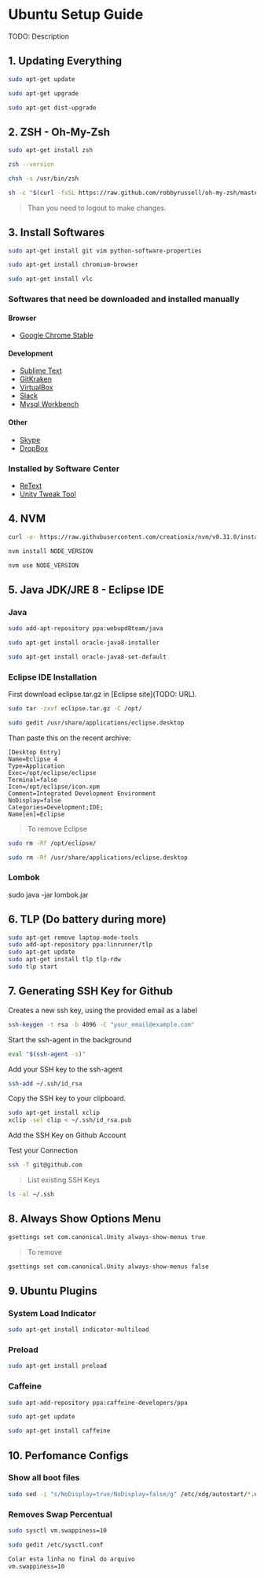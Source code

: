 # Ubuntu Setup Guide

TODO: Description

## 1. Updating Everything

```sh
sudo apt-get update

sudo apt-get upgrade

sudo apt-get dist-upgrade
```

## 2. ZSH - Oh-My-Zsh

```sh
sudo apt-get install zsh

zsh --version

chsh -s /usr/bin/zsh

sh -c "$(curl -fsSL https://raw.github.com/robbyrussell/oh-my-zsh/master/tools/install.sh)"
```

> Than you need to logout to make changes.

## 3. Install Softwares

```sh
sudo apt-get install git vim python-software-properties

sudo apt-get install chromium-browser

sudo apt-get install vlc
```

### Softwares that need be downloaded and installed manually

#### Browser

* [Google Chrome Stable](https://www.google.com.br/chrome/browser/desktop/)

#### Development

* [Sublime Text](https://www.sublimetext.com/)
* [GitKraken](http://www.gitkraken.com/)
* [VirtualBox](https://www.virtualbox.org/)
* [Slack](https://slack.com/)
* [Mysql Workbench](https://www.mysql.com/products/workbench/)

#### Other

* [Skype](http://www.skype.com/)
* [DropBox](http://www.skype.com/pt-br/)

### Installed by Software Center

* [ReText](https://sourceforge.net/projects/retext/)
* [Unity Tweak Tool](https://apps.ubuntu.com/cat/applications/unity-tweak-tool/)

## 4. NVM

```sh
curl -o- https://raw.githubusercontent.com/creationix/nvm/v0.31.0/install.sh | bash

nvm install NODE_VERSION

nvm use NODE_VERSION
```

## 5. Java JDK/JRE 8 - Eclipse IDE

### Java

```sh
sudo add-apt-repository ppa:webupd8team/java

sudo apt-get install oracle-java8-installer

sudo apt-get install oracle-java8-set-default
```

### Eclipse IDE Installation

First download eclipse.tar.gz in [Eclipse site](TODO: URL).

```sh
sudo tar -zxvf eclipse.tar.gz -C /opt/

sudo gedit /usr/share/applications/eclipse.desktop
```

Than paste this on the recent archive:

```
[Desktop Entry]
Name=Eclipse 4
Type=Application
Exec=/opt/eclipse/eclipse
Terminal=false
Icon=/opt/eclipse/icon.xpm
Comment=Integrated Development Environment
NoDisplay=false
Categories=Development;IDE;
Name[en]=Eclipse
```

> To remove Eclipse

```sh
sudo rm -Rf /opt/eclipse/

sudo rm -Rf /usr/share/applications/eclipse.desktop
```

### Lombok

sudo java -jar lombok.jar


## 6. TLP (Do battery during more)

```sh
sudo apt-get remove laptop-mode-tools
sudo add-apt-repository ppa:linrunner/tlp
sudo apt-get update
sudo apt-get install tlp tlp-rdw
sudo tlp start
```

## 7. Generating SSH Key for Github

Creates a new ssh key, using the provided email as a label
```sh
ssh-keygen -t rsa -b 4096 -C "your_email@example.com"
```

Start the ssh-agent in the background
```sh
eval "$(ssh-agent -s)"
```

Add your SSH key to the ssh-agent
```sh
ssh-add ~/.ssh/id_rsa
```

Copy the SSH key to your clipboard.
```sh
sudo apt-get install xclip
xclip -sel clip < ~/.ssh/id_rsa.pub
```

Add the SSH Key on Github Account

Test your Connection
```sh
ssh -T git@github.com
```

> List existing SSH Keys
```sh
ls -al ~/.ssh
```

## 8. Always Show Options Menu

```sh
gsettings set com.canonical.Unity always-show-menus true
```

> To remove
```sh
gsettings set com.canonical.Unity always-show-menus false
```

## 9. Ubuntu Plugins

### System Load Indicator

```sh
sudo apt-get install indicator-multiload
```

### Preload

```sh
sudo apt-get install preload
```

### Caffeine

```sh
sudo apt-add-repository ppa:caffeine-developers/ppa

sudo apt-get update

sudo apt-get install caffeine
```

## 10. Perfomance Configs

### Show all boot files

```sh
sudo sed -i "s/NoDisplay=true/NoDisplay=false/g" /etc/xdg/autostart/*.desktop
```

### Removes Swap Percentual

```sh
sudo sysctl vm.swappiness=10

sudo gedit /etc/sysctl.conf

Colar esta linha no final do arquivo
vm.swappiness=10
```
